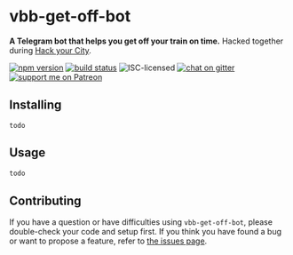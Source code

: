# vbb-get-off-bot

**A Telegram bot that helps you get off your train on time.** Hacked together during [Hack your City](http://www.hackyourcity.de/berlin/).

[![npm version](https://img.shields.io/npm/v/vbb-get-off-bot.svg)](https://www.npmjs.com/package/vbb-get-off-bot)
[![build status](https://img.shields.io/travis/derhuerst/vbb-get-off-bot.svg)](https://travis-ci.org/derhuerst/vbb-get-off-bot)
![ISC-licensed](https://img.shields.io/github/license/derhuerst/vbb-get-off-bot.svg)
[![chat on gitter](https://badges.gitter.im/derhuerst.svg)](https://gitter.im/derhuerst)
[![support me on Patreon](https://img.shields.io/badge/support%20me-on%20patreon-fa7664.svg)](https://patreon.com/derhuerst)


## Installing

```shell
todo
```


## Usage

```js
todo
```


## Contributing

If you have a question or have difficulties using `vbb-get-off-bot`, please double-check your code and setup first. If you think you have found a bug or want to propose a feature, refer to [the issues page](https://github.com/derhuerst/vbb-get-off-bot/issues).
